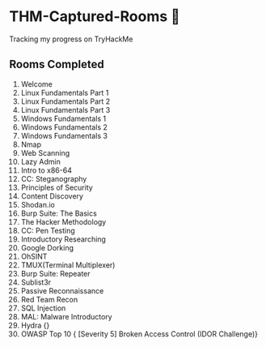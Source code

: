 # THM-Captured-Rooms 🚩
Tracking my progress on TryHackMe 


## Rooms Completed 

1. Welcome
2. Linux Fundamentals Part 1 
3. Linux Fundamentals Part 2
4. Linux Fundamentals Part 3
5. Windows Fundamentals 1
6. Windows Fundamentals 2
7. Windows Fundamentals 3
8. Nmap
9. Web Scanning
10. Lazy Admin
11. Intro to x86-64
12. CC: Steganography
13. Principles of Security
14. Content Discovery
15. Shodan.io
16. Burp Suite: The Basics
17. The Hacker Methodology
18. CC: Pen Testing
19. Introductory Researching
20. Google Dorking
21. OhSINT
22. TMUX(Terminal Multiplexer)
23. Burp Suite: Repeater
24. Sublist3r
25. Passive Reconnaissance
26. Red Team Recon
27. SQL Injection
28. MAL: Malware Introductory
29. Hydra {}
30. OWASP Top 10 { [Severity 5] Broken Access Control (IDOR Challenge)}


